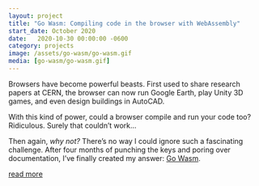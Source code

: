 ```yaml
---
layout: project
title: "Go Wasm: Compiling code in the browser with WebAssembly"
start_date: October 2020
date:   2020-10-30 00:00:00 -0600
category: projects
image: /assets/go-wasm/go-wasm.gif
media: [go-wasm/go-wasm.gif]
---
```

Browsers have become powerful beasts. First used to share research papers at CERN, the browser can now run Google Earth, play Unity 3D games, and even design buildings in AutoCAD.

With this kind of power, could a browser compile and run your code too? Ridiculous. Surely that couldn’t work...

Then again, _why not?_ There’s no way I could ignore such a fascinating challenge. After four months of punching the keys and poring over documentation, I’ve finally created my answer: [Go Wasm][].

<a class="read-more" href="https://johnstarich.medium.com/how-to-compile-code-in-the-browser-with-webassembly-b59ffd452c2b">read more</a>

[Go Wasm]: https://johnstarich.medium.com/how-to-compile-code-in-the-browser-with-webassembly-b59ffd452c2b
